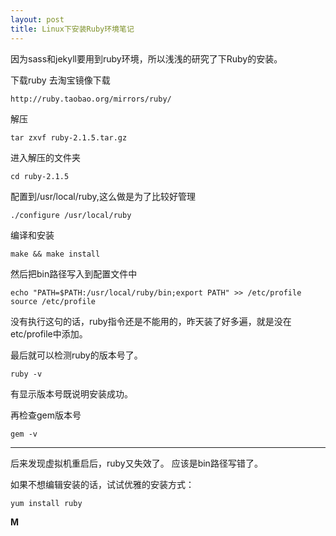 ```yaml
---
layout: post
title: Linux下安装Ruby环境笔记
---
```


因为sass和jekyll要用到ruby环境，所以浅浅的研究了下Ruby的安装。

下载ruby 去淘宝镜像下载 

	http://ruby.taobao.org/mirrors/ruby/

解压

	tar zxvf ruby-2.1.5.tar.gz

进入解压的文件夹

	cd ruby-2.1.5

配置到/usr/local/ruby,这么做是为了比较好管理

	./configure /usr/local/ruby

编译和安装

	make && make install

然后把bin路径写入到配置文件中

	echo "PATH=$PATH:/usr/local/ruby/bin;export PATH" >> /etc/profile
	source /etc/profile

没有执行这句的话，ruby指令还是不能用的，昨天装了好多遍，就是没在etc/profile中添加。

最后就可以检测ruby的版本号了。

	ruby -v 

有显示版本号既说明安装成功。

再检查gem版本号

	gem -v


---

后来发现虚拟机重启后，ruby又失效了。 应该是bin路径写错了。 

如果不想编辑安装的话，试试优雅的安装方式：

	yum install ruby


**M**

